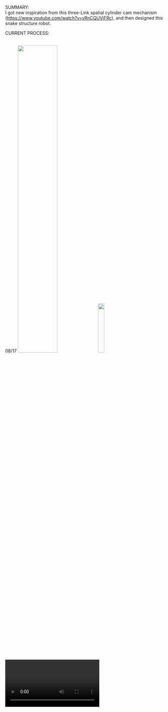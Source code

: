 SUMMARY:
</br>
I got new inspiration from this three-Link spatial cylinder cam mechanism (https://www.youtube.com/watch?v=vRnCQUViFRc), and then designed this snake structure robot.


CURRENT PROCESS:

</br>
08/17

<img src="https://user-images.githubusercontent.com/110358483/185732119-5b56dbf1-e22a-407b-9b3b-c6d05bac3477.png" width=50% height=50%>

<img src="https://user-images.githubusercontent.com/110358483/185765333-ad6d5f32-a4e5-4665-a009-b447eec6558d.mp4" width=20% height=20%>

<video src="https://user-images.githubusercontent.com/110358483/185765333-ad6d5f32-a4e5-4665-a009-b447eec6558d.mp4">




Problem:

<img src="https://user-images.githubusercontent.com/110358483/185732473-7a7cf928-11a4-403f-a6d3-fafd264e5f35.png" width=50% height=50%>

08/25



https://user-images.githubusercontent.com/110358483/188029334-bd0db5e9-2373-4d05-8ebe-cf1c28fab86d.mp4



https://user-images.githubusercontent.com/110358483/188029383-24ae2b19-3a20-4ce2-a1cd-3bea7f9a67eb.mp4


![image](https://user-images.githubusercontent.com/110358483/188028534-f2151974-0614-4771-8b6d-cba20713c6c4.png)


